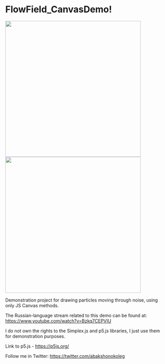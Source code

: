# FlowField_CanvasDemo!

<img src="https://github.com/AlehAbakshonak/FlowField_CanvasDemo/assets/72394037/62b06d89-efbb-449d-967c-a17072697bb0" width="425"/> <img src="https://github.com/AlehAbakshonak/FlowField_CanvasDemo/assets/72394037/d12b8df2-3237-404a-9072-ca1aa094f3d9" width="425"/> 

Demonstration project for drawing particles moving through noise, using only JS Canvas methods.

The Russian-language stream related to this demo can be found at: https://www.youtube.com/watch?v=Bzkq7CEPVIU

I do not own the rights to the Simplex.js and p5.js libraries, I just use them for demonstration purposes.

Link to p5.js - https://p5js.org/

Follow me in Twitter: https://twitter.com/abakshonokoleg
